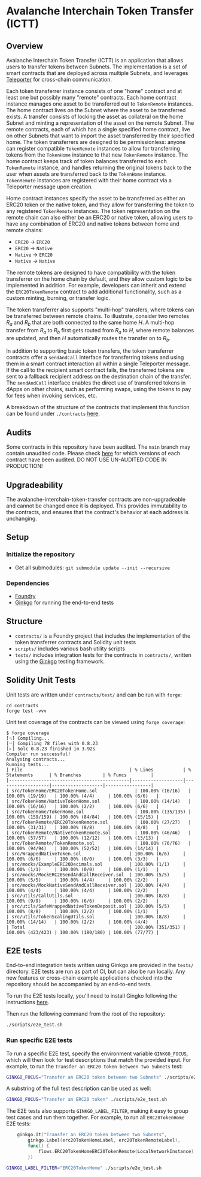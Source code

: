 # Avalanche Interchain Token Transfer (ICTT)

## Overview

Avalanche Interchain Token Transfer (ICTT) is an application that allows users to transfer tokens between Subnets. The implementation is a set of smart contracts that are deployed across multiple Subnets, and leverages [Teleporter](https://github.com/ava-labs/teleporter) for cross-chain communication.

Each token transferrer instance consists of one "home" contract and at least one but possibly many "remote" contracts. Each home contract instance manages one asset to be transferred out to `TokenRemote` instances. The home contract lives on the Subnet where the asset to be transferred exists. A transfer consists of locking the asset as collateral on the home Subnet and minting a representation of the asset on the remote Subnet. The remote contracts, each of which has a single specified home contract, live on other Subnets that want to import the asset transferred by their specified home. The token transferrers are designed to be permissionless: anyone can register compatible `TokenRemote` instances to allow for transferring tokens from the `TokenHome` instance to that new `TokenRemote` instance. The home contract keeps track of token balances transferred to each `TokenRemote` instance, and handles returning the original tokens back to the user when assets are transferred back to the `TokenHome` instance. `TokenRemote` instances are registered with their home contract via a Teleporter message upon creation.

Home contract instances specify the asset to be transferred as either an ERC20 token or the native token, and they allow for transferring the token to any registered `TokenRemote` instances. The token representation on the remote chain can also either be an ERC20 or native token, allowing users to have any combination of ERC20 and native tokens between home and remote chains:

- `ERC20` -> `ERC20`
- `ERC20` -> `Native`
- `Native` -> `ERC20`
- `Native` -> `Native`

The remote tokens are designed to have compatibility with the token transferrer on the home chain by default, and they allow custom logic to be implemented in addition. For example, developers can inherit and extend the `ERC20TokenRemote` contract to add additional functionality, such as a custom minting, burning, or transfer logic.

The token transferrer also supports "multi-hop" transfers, where tokens can be transferred between remote chains. To illustrate, consider two remotes _R<sub>a</sub>_ and _R<sub>b</sub>_ that are both connected to the same home _H_. A multi-hop transfer from _R<sub>a</sub>_ to _R<sub>b</sub>_ first gets routed from _R<sub>a</sub>_ to _H_, where remote balances are updated, and then _H_ automatically routes the transfer on to _R<sub>b</sub>_.

In addition to supporting basic token transfers, the token transferrer contracts offer a `sendAndCall` interface for transferring tokens and using them in a smart contract interaction all within a single Teleporter message. If the call to the recipient smart contract fails, the transferred tokens are sent to a fallback recipient address on the destination chain of the transfer. The `sendAndCall` interface enables the direct use of transferred tokens in dApps on other chains, such as performing swaps, using the tokens to pay for fees when invoking services, etc.

A breakdown of the structure of the contracts that implement this function can be found under `./contracts` [here](./contracts/README.md).

## Audits

Some contracts in this repository have been audited. The `main` branch may contain unaudited code. Please check [here](./audits/README.md) for which versions of each contract have been audited.
DO NOT USE UN-AUDITED CODE IN PRODUCTION!

## Upgradeability

The avalanche-interchain-token-transfer contracts are non-upgradeable and cannot be changed once it is deployed. This provides immutability to the contracts, and ensures that the contract's behavior at each address is unchanging.

## Setup

### Initialize the repository

- Get all submodules: `git submodule update --init --recursive`

### Dependencies

- [Foundry](https://book.getfoundry.sh/getting-started/installation)
- [Ginkgo](https://onsi.github.io/ginkgo/#installing-ginkgo) for running the end-to-end tests

## Structure

- `contracts/` is a Foundry project that includes the implementation of the token transferrer contracts and Solidity unit tests
- `scripts/` includes various bash utility scripts
- `tests/` includes integration tests for the contracts in `contracts/`, written using the [Ginkgo](https://onsi.github.io/ginkgo/) testing framework.

## Solidity Unit Tests

Unit tests are written under `contracts/test/` and can be run with `forge`:

```
cd contracts
forge test -vvv
```

Unit test coverage of the contracts can be viewed using `forge coverage`:

```
$ forge coverage
[⠢] Compiling...
[⠒] Compiling 78 files with 0.8.23
[⠆] Solc 0.8.23 finished in 3.92s
Compiler run successful!
Analysing contracts...
Running tests...
| File                                        | % Lines           | % Statements      | % Branches        | % Funcs         |
|---------------------------------------------|-------------------|-------------------|-------------------|-----------------|
| src/TokenHome/ERC20TokenHome.sol              | 100.00% (16/16)   | 100.00% (19/19)   | 100.00% (4/4)     | 100.00% (6/6)   |
| src/TokenHome/NativeTokenHome.sol             | 100.00% (14/14)   | 100.00% (16/16)   | 100.00% (2/2)     | 100.00% (6/6)   |
| src/TokenHome/TokenHome.sol                   | 100.00% (135/135) | 100.00% (159/159) | 100.00% (84/84)   | 100.00% (15/15) |
| src/TokenRemote/ERC20TokenRemote.sol          | 100.00% (27/27)   | 100.00% (31/31)   | 100.00% (8/8)     | 100.00% (8/8)   |
| src/TokenRemote/NativeTokenRemote.sol         | 100.00% (46/46)   | 100.00% (57/57)   | 100.00% (12/12)   | 100.00% (13/13) |
| src/TokenRemote/TokenRemote.sol               | 100.00% (76/76)   | 100.00% (94/94)   | 100.00% (52/52)   | 100.00% (14/14) |
| src/WrappedNativeToken.sol                  | 100.00% (6/6)     | 100.00% (6/6)     | 100.00% (0/0)     | 100.00% (3/3)   |
| src/mocks/ExampleERC20Decimals.sol          | 100.00% (1/1)     | 100.00% (1/1)     | 100.00% (0/0)     | 100.00% (1/1)   |
| src/mocks/MockERC20SendAndCallReceiver.sol  | 100.00% (5/5)     | 100.00% (5/5)     | 100.00% (4/4)     | 100.00% (2/2)   |
| src/mocks/MockNativeSendAndCallReceiver.sol | 100.00% (4/4)     | 100.00% (4/4)     | 100.00% (4/4)     | 100.00% (2/2)   |
| src/utils/CallUtils.sol                     | 100.00% (8/8)     | 100.00% (9/9)     | 100.00% (6/6)     | 100.00% (2/2)   |
| src/utils/SafeWrappedNativeTokenDeposit.sol | 100.00% (5/5)     | 100.00% (8/8)     | 100.00% (2/2)     | 100.00% (1/1)   |
| src/utils/TokenScalingUtils.sol             | 100.00% (8/8)     | 100.00% (14/14)   | 100.00% (2/2)     | 100.00% (4/4)   |
| Total                                       | 100.00% (351/351) | 100.00% (423/423) | 100.00% (180/180) | 100.00% (77/77) |
```

## E2E tests

End-to-end integration tests written using Ginkgo are provided in the `tests/` directory. E2E tests are run as part of CI, but can also be run locally. Any new features or cross-chain example applications checked into the repository should be accompanied by an end-to-end tests.

To run the E2E tests locally, you'll need to install Gingko following the instructions [here](https://onsi.github.io/ginkgo/#installing-ginkgo).

Then run the following command from the root of the repository:

```bash
./scripts/e2e_test.sh
```

### Run specific E2E tests

To run a specific E2E test, specify the environment variable `GINKGO_FOCUS`, which will then look for test descriptions that match the provided input. For example, to run the `Transfer an ERC20 token between two Subnets` test:

```bash
GINKGO_FOCUS="Transfer an ERC20 token between two Subnets" ./scripts/e2e_test.sh
```

A substring of the full test description can be used as well:

```bash
GINKGO_FOCUS="Transfer an ERC20 token" ./scripts/e2e_test.sh
```

The E2E tests also supports `GINKGO_LABEL_FILTER`, making it easy to group test cases and run them together. For example, to run all `ERC20TokenHome` E2E tests:

```go
	ginkgo.It("Transfer an ERC20 token between two Subnets",
		ginkgo.Label(erc20TokenHomeLabel, erc20TokenRemoteLabel),
		func() {
			flows.ERC20TokenHomeERC20TokenRemote(LocalNetworkInstance)
		})
```

```bash
GINKGO_LABEL_FILTER="ERC20TokenHome" ./scripts/e2e_test.sh
```
